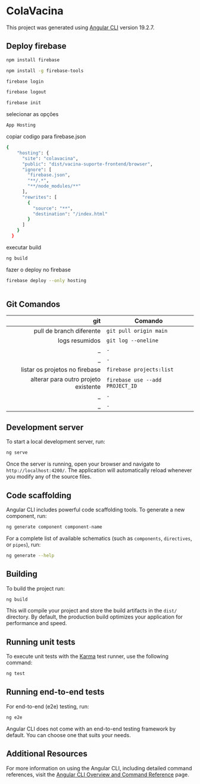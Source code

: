 # ColaVacina

This project was generated using [Angular CLI](https://github.com/angular/angular-cli) version 19.2.7.


## Deploy firebase


```bash
npm install firebase
```

```bash
npm install -g firebase-tools
```

```bash
firebase login
```

```bash
firebase logout
```

```bash
firebase init
```
selecionar as opções
```bash
App Hosting
```
copiar codigo para firebase.json
```bash
{
    "hosting": {
      "site": "colavacina",
      "public": "dist/vacina-suporte-frontend/browser",
      "ignore": [
        "firebase.json",
        "**/.*",
        "**/node_modules/**"
      ],
      "rewrites": [
        {
          "source": "**",
          "destination": "/index.html"
        }
      ]
    }
  }

```
executar build
```bash
ng build
```
fazer o deploy no firebase
```bash
firebase deploy --only hosting
```

```bash

```

## Git Comandos

git  | Comando
-------: | --------
pull de branch diferente   | `git pull origin main`
logs resumidos             | `git log --oneline`
_                          | `-`
_                          | `-`
listar os projetos no firebase                         | `firebase projects:list`
alterar para outro projeto existente                   | `firebase use --add PROJECT_ID`
_                          | `-`
_                          | `-`



## Development server

To start a local development server, run:

```bash
ng serve
```

Once the server is running, open your browser and navigate to `http://localhost:4200/`. The application will automatically reload whenever you modify any of the source files.

## Code scaffolding

Angular CLI includes powerful code scaffolding tools. To generate a new component, run:

```bash
ng generate component component-name
```

For a complete list of available schematics (such as `components`, `directives`, or `pipes`), run:

```bash
ng generate --help
```

## Building

To build the project run:

```bash
ng build
```

This will compile your project and store the build artifacts in the `dist/` directory. By default, the production build optimizes your application for performance and speed.

## Running unit tests

To execute unit tests with the [Karma](https://karma-runner.github.io) test runner, use the following command:

```bash
ng test
```

## Running end-to-end tests

For end-to-end (e2e) testing, run:

```bash
ng e2e
```

Angular CLI does not come with an end-to-end testing framework by default. You can choose one that suits your needs.

## Additional Resources

For more information on using the Angular CLI, including detailed command references, visit the [Angular CLI Overview and Command Reference](https://angular.dev/tools/cli) page.

